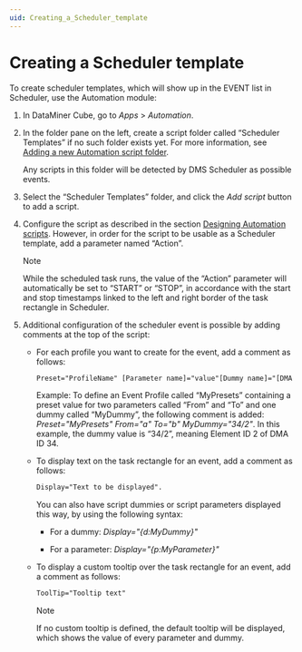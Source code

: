 ```yaml
---
uid: Creating_a_Scheduler_template
---
```


# Creating a Scheduler template

To create scheduler templates, which will show up in the EVENT list in Scheduler, use the Automation module:

1. In DataMiner Cube, go to *Apps* > *Automation*.

2. In the folder pane on the left, create a script folder called “Scheduler Templates” if no such folder exists yet. For more information, see [Adding a new Automation script folder](../automation/Managing_Automation_scripts.md#adding-a-new-automation-script-folder).

    Any scripts in this folder will be detected by DMS Scheduler as possible events.

3. Select the “Scheduler Templates” folder, and click the *Add script* button to add a script.

4. Configure the script as described in the section [Designing Automation scripts](../automation/Designing_Automation_scripts.md). However, in order for the script to be usable as a Scheduler template, add a parameter named “Action”.

    > [!NOTE]
    > While the scheduled task runs, the value of the “Action” parameter will automatically be set to “START” or “STOP”, in accordance with the start and stop timestamps linked to the left and right border of the task rectangle in Scheduler.

5. Additional configuration of the scheduler event is possible by adding comments at the top of the script:

    - For each profile you want to create for the event, add a comment as follows:

        ```txt
        Preset="ProfileName" [Parameter name]="value"[Dummy name]="[DMA ID]/[Element ID]"
        ```

        Example: To define an Event Profile called “MyPresets” containing a preset value for two parameters called “From” and “To” and one dummy called “MyDummy”, the following comment is added: *Preset="MyPresets" From="a" To="b" MyDummy="34/2"*. In this example, the dummy value is “34/2”, meaning Element ID 2 of DMA ID 34.

    - To display text on the task rectangle for an event, add a comment as follows:

        ```txt
        Display="Text to be displayed".
        ```

        You can also have script dummies or script parameters displayed this way, by using the following syntax:

        - For a dummy: *Display="{d:MyDummy}"*

        - For a parameter: *Display="{p:MyParameter}"*

    - To display a custom tooltip over the task rectangle for an event, add a comment as follows:

        ```txt
        ToolTip="Tooltip text"
        ```

        > [!NOTE]
        > If no custom tooltip is defined, the default tooltip will be displayed, which shows the value of every parameter and dummy.
